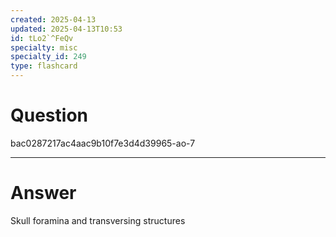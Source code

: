```yaml
---
created: 2025-04-13
updated: 2025-04-13T10:53
id: tLo2`^FeQv
specialty: misc
specialty_id: 249
type: flashcard
---
```


# Question
bac0287217ac4aac9b10f7e3d4d39965-ao-7

---

# Answer
Skull foramina and transversing structures